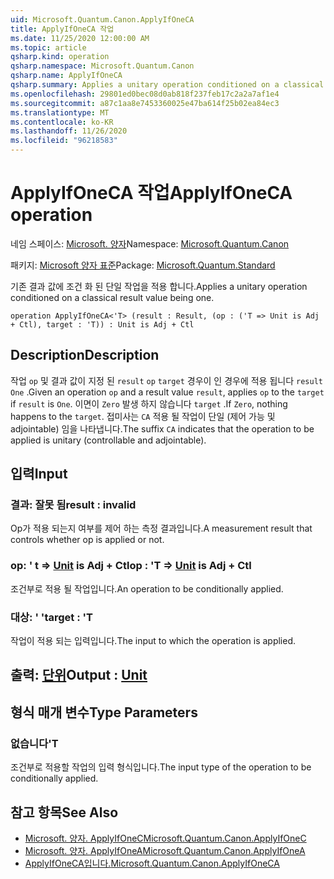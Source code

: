 ```yaml
---
uid: Microsoft.Quantum.Canon.ApplyIfOneCA
title: ApplyIfOneCA 작업
ms.date: 11/25/2020 12:00:00 AM
ms.topic: article
qsharp.kind: operation
qsharp.namespace: Microsoft.Quantum.Canon
qsharp.name: ApplyIfOneCA
qsharp.summary: Applies a unitary operation conditioned on a classical result value being one.
ms.openlocfilehash: 29801ed0bec08d0ab818f237feb17c2a2a7af1e4
ms.sourcegitcommit: a87c1aa8e7453360025e47ba614f25b02ea84ec3
ms.translationtype: MT
ms.contentlocale: ko-KR
ms.lasthandoff: 11/26/2020
ms.locfileid: "96218583"
---
```

# <a name="applyifoneca-operation"></a><span data-ttu-id="0d93d-102">ApplyIfOneCA 작업</span><span class="sxs-lookup"><span data-stu-id="0d93d-102">ApplyIfOneCA operation</span></span>

<span data-ttu-id="0d93d-103">네임 스페이스: [Microsoft. 양자](xref:Microsoft.Quantum.Canon)</span><span class="sxs-lookup"><span data-stu-id="0d93d-103">Namespace: [Microsoft.Quantum.Canon](xref:Microsoft.Quantum.Canon)</span></span>

<span data-ttu-id="0d93d-104">패키지: [Microsoft 양자 표준](https://nuget.org/packages/Microsoft.Quantum.Standard)</span><span class="sxs-lookup"><span data-stu-id="0d93d-104">Package: [Microsoft.Quantum.Standard](https://nuget.org/packages/Microsoft.Quantum.Standard)</span></span>


<span data-ttu-id="0d93d-105">기존 결과 값에 조건 화 된 단일 작업을 적용 합니다.</span><span class="sxs-lookup"><span data-stu-id="0d93d-105">Applies a unitary operation conditioned on a classical result value being one.</span></span>

```qsharp
operation ApplyIfOneCA<'T> (result : Result, (op : ('T => Unit is Adj + Ctl), target : 'T)) : Unit is Adj + Ctl
```


## <a name="description"></a><span data-ttu-id="0d93d-106">Description</span><span class="sxs-lookup"><span data-stu-id="0d93d-106">Description</span></span>

<span data-ttu-id="0d93d-107">작업 `op` 및 결과 값이 지정 된 `result` `op` `target` 경우이 인 경우에 적용 됩니다 `result` `One` .</span><span class="sxs-lookup"><span data-stu-id="0d93d-107">Given an operation `op` and a result value `result`, applies `op` to the `target` if `result` is `One`.</span></span> <span data-ttu-id="0d93d-108">이면이 `Zero` 발생 하지 않습니다 `target` .</span><span class="sxs-lookup"><span data-stu-id="0d93d-108">If `Zero`, nothing happens to the `target`.</span></span>
<span data-ttu-id="0d93d-109">접미사는 `CA` 적용 될 작업이 단일 (제어 가능 및 adjointable) 임을 나타냅니다.</span><span class="sxs-lookup"><span data-stu-id="0d93d-109">The suffix `CA` indicates that the operation to be applied is unitary (controllable and adjointable).</span></span>

## <a name="input"></a><span data-ttu-id="0d93d-110">입력</span><span class="sxs-lookup"><span data-stu-id="0d93d-110">Input</span></span>

### <a name="result--__invalidresult__"></a><span data-ttu-id="0d93d-111">결과: __잘못 <Result> 됨__</span><span class="sxs-lookup"><span data-stu-id="0d93d-111">result : __invalid<Result>__</span></span>

<span data-ttu-id="0d93d-112">Op가 적용 되는지 여부를 제어 하는 측정 결과입니다.</span><span class="sxs-lookup"><span data-stu-id="0d93d-112">A measurement result that controls whether op is applied or not.</span></span>


### <a name="op--t--unit--is-adj--ctl"></a><span data-ttu-id="0d93d-113">op: ' t => [Unit](xref:microsoft.quantum.lang-ref.unit)  is Adj + Ctl</span><span class="sxs-lookup"><span data-stu-id="0d93d-113">op : 'T => [Unit](xref:microsoft.quantum.lang-ref.unit)  is Adj + Ctl</span></span>

<span data-ttu-id="0d93d-114">조건부로 적용 될 작업입니다.</span><span class="sxs-lookup"><span data-stu-id="0d93d-114">An operation to be conditionally applied.</span></span>


### <a name="target--t"></a><span data-ttu-id="0d93d-115">대상: ' '</span><span class="sxs-lookup"><span data-stu-id="0d93d-115">target : 'T</span></span>

<span data-ttu-id="0d93d-116">작업이 적용 되는 입력입니다.</span><span class="sxs-lookup"><span data-stu-id="0d93d-116">The input to which the operation is applied.</span></span>



## <a name="output--unit"></a><span data-ttu-id="0d93d-117">출력: [단위](xref:microsoft.quantum.lang-ref.unit)</span><span class="sxs-lookup"><span data-stu-id="0d93d-117">Output : [Unit](xref:microsoft.quantum.lang-ref.unit)</span></span>



## <a name="type-parameters"></a><span data-ttu-id="0d93d-118">형식 매개 변수</span><span class="sxs-lookup"><span data-stu-id="0d93d-118">Type Parameters</span></span>

### <a name="t"></a><span data-ttu-id="0d93d-119">없습니다</span><span class="sxs-lookup"><span data-stu-id="0d93d-119">'T</span></span>

<span data-ttu-id="0d93d-120">조건부로 적용할 작업의 입력 형식입니다.</span><span class="sxs-lookup"><span data-stu-id="0d93d-120">The input type of the operation to be conditionally applied.</span></span>

## <a name="see-also"></a><span data-ttu-id="0d93d-121">참고 항목</span><span class="sxs-lookup"><span data-stu-id="0d93d-121">See Also</span></span>

- [<span data-ttu-id="0d93d-122">Microsoft. 양자. ApplyIfOneC</span><span class="sxs-lookup"><span data-stu-id="0d93d-122">Microsoft.Quantum.Canon.ApplyIfOneC</span></span>](xref:Microsoft.Quantum.Canon.ApplyIfOneC)
- [<span data-ttu-id="0d93d-123">Microsoft. 양자. ApplyIfOneA</span><span class="sxs-lookup"><span data-stu-id="0d93d-123">Microsoft.Quantum.Canon.ApplyIfOneA</span></span>](xref:Microsoft.Quantum.Canon.ApplyIfOneA)
- [<span data-ttu-id="0d93d-124">ApplyIfOneCA입니다.</span><span class="sxs-lookup"><span data-stu-id="0d93d-124">Microsoft.Quantum.Canon.ApplyIfOneCA</span></span>](xref:Microsoft.Quantum.Canon.ApplyIfOneCA)
